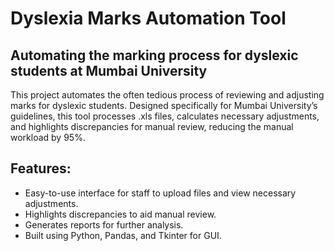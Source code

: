 #  Dyslexia Marks Automation Tool

## Automating the marking process for dyslexic students at Mumbai University

This project automates the often tedious process of reviewing and adjusting marks for dyslexic students. Designed specifically for Mumbai University’s guidelines, this tool processes .xls files, calculates necessary adjustments, and highlights discrepancies for manual review, reducing the manual workload by 95%.


## Features:

- Easy-to-use interface for staff to upload files and view necessary adjustments.
- Highlights discrepancies to aid manual review.
- Generates reports for further analysis.
- Built using Python, Pandas, and Tkinter for GUI.
